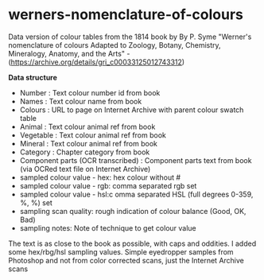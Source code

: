 # werners-nomenclature-of-colours
Data version of colour tables from the 1814 book by By P. Syme "Werner's nomenclature of colours Adapted to Zoology, Botany, Chemistry, Mineralogy, Anatomy, and the Arts" -  (https://archive.org/details/gri_c00033125012743312)

**Data structure**
* Number : Text colour number id from book 
* Names : Text colour name from book
* Colours	: URL to page on Internet Archive with parent colour swatch table
* Animal : Text colour animal ref from book 
* Vegetable : Text colour animal ref from book 
* Mineral	: Text colour animal ref from book 
* Category : Chapter category from book 
* Component parts (OCR transcribed)	: Component parts text from book (via OCRed text file on Internet Archive) 
* sampled colour value - hex: hex colour without #
* sampled colour value - rgb: comma separated rgb set
* sampled colour value - hsl:c omma separated HSL (full degrees 0-359, %, %) set
* sampling scan quality: rough indication of colour balance (Good, OK, Bad)
* sampling notes: Note of technique to get colour value

The text is as close to the book as possible, with caps and oddities. I added some hex/rbg/hsl sampling values. Simple eyedropper samples from Photoshop and not from color corrected scans, just the Internet Archive scans

